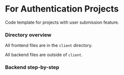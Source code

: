 # For Authentication Projects
Code template for projects with user submission feature.

### Directory overview
All frontend files are in the `client` directory.

All backend files are outside of `client`.

### Backend step-by-step
